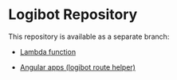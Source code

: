# Logibot Repository #

This repository is available as a separate branch:

* [Lambda function](https://bitbucket.org/surya_alive/logibot/src/4bff6447cf0a375e641a324d78156ea5870ea586?at=lambda-function)

* [Angular apps (logibot route helper)](https://bitbucket.org/surya_alive/logibot/src/2b00040fdadcf32eda2fa956965c25d8547d0040/?at=route-helper)


